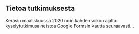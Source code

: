 ## Tietoa tutkimuksesta

Keräsin maaliskuussa 2020 noin kahden viikon ajalta kyselytutkimusaineistoa Google Formsin kautta seuraavasti...